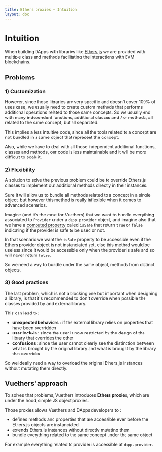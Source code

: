 ```yaml
---
title: Ethers proxies ~ Intuition
layout: doc
---
```



# Intuition
When building DApps with libraries like [Ethers.js](https://ethers.org/) we are provided with multiple class and methods facilitating the interactions with EVM blockchains.

## Problems

### 1) Customization
However, since those libraries are very specific and doesn't cover 100% of uses case,  we usually need to create custom methods that performs additional operations related to those same concepts. So we usually end with many independent functions, additional classes and / or methods, all related to the same concept, but all separated.

This implies a less intuitive code, since all the tools related to a concept are not bundled in a same object that represent the concept.

Also, while we have to deal with all those independent additional functions, classes and methods, our code is less maintainable and it will be more difficult to scale it.

### 2) Flexibility
A solution to solve the previous problem could be to override Ethers.js classes to implement our additional methods directly in their instances.

Sure it will allow us to bundle all methods related to a concept in a single object, but however this method is really inflexible when it comes to advanced scenarios.

Imagine (and it's the case for Vuethers) that we want to bundle everything associated to `Provider` under a `dapp.provider` object, and imagine also that we have a [computed property](https://vuejs.org/guide/essentials/computed.html) called `isSafe` that return `true` or `false` indicating if the provider is safe to be used or not.

In that scenario we want the `isSafe` property to be accessible even if the Ethers provider object is not instanciated yet, else this method would be useless since it would be accessible only when the provider is safe and so will never return `false`.

So we need a way to bundle under the same object, methods from distinct objects.

### 3) Good practices
The last problem, which is not a blocking one but important when designing a library, is that it's recommended to don't override when possible the classes provided by and external library.

This can lead to :
- **unexpected behaviors** : if the external library relies on properties that have been overridden
- **user lock-in** : since the user is now restricted by the design of the library that overrides the other
- **confusions** : since the user cannot clearly see the distinction between what is brought by the original library and what is brought by the library that overrides

So we ideally need a way to overload the original Ethers.js instances without mutating them directly.


## Vuethers' approach
To solves that problems, Vuethers introduces **Ethers proxies**, which are under the hood, simple JS object proxies.

Those proxies allows Vuethers and DApps developers to :
- defines methods and properties that are accessible even before the Ethers.js objects are instanciated
- extends Ethers.js instances without directly mutating them
- bundle everything related to the same concept under the same object

For example everything related to provider is accessible at `dapp.provider`.
